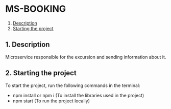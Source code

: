 # MS-BOOKING

1. [Description](#1-Description)
2. [Starting the project](#2-Starting-the-project)

## 1. Description

Microservice responsible for the excursion and sending information about it.

## 2. Starting the project

To start the project, run the following commands in the terminal:
- npm install or npm i (To install the libraries used in the project)
- npm start (To run the project locally)